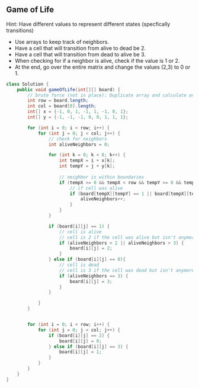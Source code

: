## Game of Life

Hint: Have different values to represent different states (specfically transitions)

- Use arrays to keep track of neighbors.
- Have a cell that will transition from alive to dead be 2.
- Have a cell that will transition from dead to alive be 3.
- When checking for if a neighbor is alive, check if the value is 1 or 2.
- At the end, go over the entire matrix and change the values (2,3) to 0 or 1.

``` java
class Solution {
    public void gameOfLife(int[][] board) {
        // brute force (not in place): Duplicate array and calculate one by one
        int row = board.length;
        int col = board[0].length;
        int[] x = {-1, 0, 1, -1, 1, -1, 0, 1};
        int[] y = {-1, -1, -1, 0, 0, 1, 1, 1};

        for (int i = 0; i < row; i++) {
            for (int j = 0; j < col; j++) {
                // check for neighbors
                int aliveNeighbors = 0;

                for (int k = 0; k < 8; k++) {
                    int tempX = i + x[k];
                    int tempY = j + y[k];
                    
                    // neighbor is within boundaries
                    if (tempX >= 0 && tempX < row && tempY >= 0 && tempY < col) {
                        // if cell was alive
                        if (board[tempX][tempY] == 1 || board[tempX][tempY] == 2) {
                            aliveNeighbors++;
                        }
                    }
                }

                if (board[i][j] == 1) {
                    // cell is alive
                    // cell is 2 if the cell was alive but isn't anymore
                    if (aliveNeighbors < 2 || aliveNeighbors > 3) {
                        board[i][j] = 2;
                    }
                } else if (board[i][j] == 0){
                    // cell is dead
                    // cell is 3 if the cell was dead but isn't anymore
                    if (aliveNeighbors == 3) {
                        board[i][j] = 3;
                    }
                }

            }
        }


        for (int i = 0; i < row; i++) {
            for (int j = 0; j < col; j++) {
                if (board[i][j] == 2) {
                    board[i][j] = 0;
                } else if (board[i][j] == 3) {
                    board[i][j] = 1;
                }
            }
        }
    }
}
